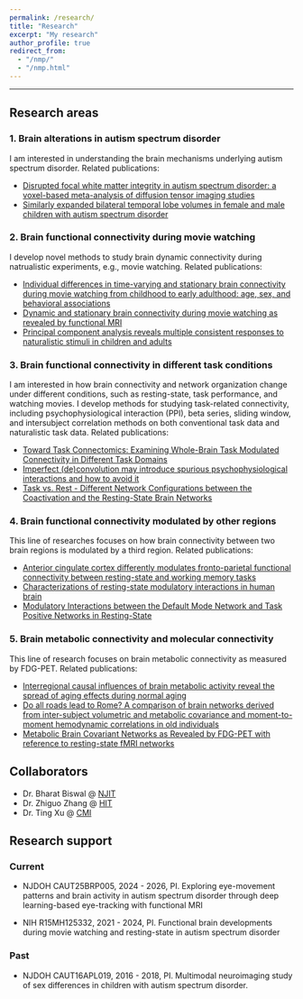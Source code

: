 ```yaml
---
permalink: /research/
title: "Research"
excerpt: "My research"
author_profile: true
redirect_from: 
  - "/nmp/"
  - "/nmp.html"
---
```


------
## Research areas
### 1. Brain alterations in autism spectrum disorder
I am interested in understanding the brain mechanisms underlying autism spectrum disorder. Related publications:  
* [Disrupted focal white matter integrity in autism spectrum disorder: a voxel-based meta-analysis of diffusion tensor imaging studies](https://doi.org/10.1016/j.pnpbp.2017.11.007) 
* [Similarly expanded bilateral temporal lobe volumes in female and male children with autism spectrum disorder](https://doi.org/10.1016/j.bpsc.2015.11.006)

### 2. Brain functional connectivity during movie watching
I develop novel methods to study brain dynamic connectivity during natrualistic experiments, e.g., movie watching. Related publications: 
* [Individual differences in time-varying and stationary brain connectivity during movie watching from childhood to early adulthood: age, sex, and behavioral associations](https://doi.org/10.1016/j.dcn.2023.101280)
* [Dynamic and stationary brain connectivity during movie watching as revealed by functional MRI](https://doi.org/10.1007/s00429-022-02522-w)
* [Principal component analysis reveals multiple consistent responses to naturalistic stimuli in children and adults](https://doi.org/10.1002/hbm.25568)

### 3. Brain functional connectivity in different task conditions
I am interested in how brain connectivity and network organization change under different conditions, such as resting-state, task performance, and watching movies. I develop methods for studying task-related connectivity, including psychophysiological interaction (PPI), beta series, sliding window, and intersubject correlation methods on both conventional task data and naturalistic task data. Related publications:
* [Toward Task Connectomics: Examining Whole-Brain Task Modulated Connectivity in Different Task Domains](https://doi.org/10.1093/cercor/bhy055)
* [Imperfect (de)convolution may introduce spurious psychophysiological interactions and how to avoid it](https://doi.org/10.1002/hbm.23413)
* [Task vs. Rest - Different Network Configurations between the Coactivation and the Resting-State Brain Networks](https://doi.org/10.3389/fnhum.2013.00493)

### 4. Brain functional connectivity modulated by other regions
This line of researches focuses on how brain connectivity between two brain regions is modulated by a third region. Related publications: 
* [Anterior cingulate cortex differently modulates fronto-parietal functional connectivity between resting-state and working memory tasks](https://doi.org/10.1002/hbm.24912) 
* [Characterizations of resting-state modulatory interactions in human brain](https://doi.org/10.1152/jn.00893.2014) 
* [Modulatory Interactions between the Default Mode Network and Task Positive Networks in Resting-State](https://doi.org/10.7717/peerj.367)

### 5. Brain metabolic connectivity and molecular connectivity
This line of research focuses on brain metabolic connectivity as measured by FDG-PET. Related publications: 
* [Interregional causal influences of brain metabolic activity reveal the spread of aging effects during normal aging](https://doi.org/10.1002/hbm.24728) 
* [Do all roads lead to Rome? A comparison of brain networks derived from inter-subject volumetric and metabolic covariance and moment-to-moment hemodynamic correlations in old individuals](https://doi.org/10.1007/s00429-017-1438-7) 
* [Metabolic Brain Covariant Networks as Revealed by FDG-PET with reference to resting-state fMRI networks](https://doi.org/10.1089/brain.2012.0086)

## Collaborators
* Dr. Bharat Biswal @ [NJIT](https://people.njit.edu/faculty/biswal)
* Dr. Zhiguo Zhang @ [HIT](http://zgzhang-lab.net/)
* Dr. Ting Xu @ [CMI](https://childmind.org/bio/ting-xu-phd/)

## Research support
### Current
* NJDOH CAUT25BRP005, 2024 - 2026, PI. Exploring eye-movement patterns and brain activity in autism spectrum disorder through deep learning-based eye-tracking with functional MRI

* NIH R15MH125332, 2021 - 2024, PI. Functional brain developments during movie watching and resting-state in autism spectrum disorder

### Past
* NJDOH CAUT16APL019, 2016 - 2018, PI. Multimodal neuroimaging study of sex differences in children with autism spectrum disorder.
